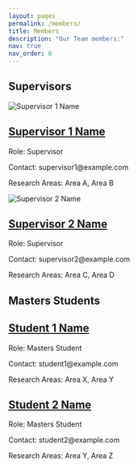 ```yaml
---
layout: pages
permalink: /members/
title: Members
description: "Our Team members:"
nav: true
nav_order: 0
---
```


<!-- Empty page content; the layout will handle the display -->

<!-- Supervisors section -->
## Supervisors

<div class="members-container">
  <div class="supervisors">
    <div class="member">
      <img src="supervisor1.jpg" alt="Supervisor 1 Name">
      <h2><a href="https://www.example.com/supervisor1">Supervisor 1 Name</a></h2>
      <p>Role: Supervisor</p>
      <p>Contact: supervisor1@example.com</p>
      <p>Research Areas: Area A, Area B</p>
    </div>
    <div class="member">
      <img src="supervisor2.jpg" alt="Supervisor 2 Name">
      <h2><a href="https://www.example.com/supervisor2">Supervisor 2 Name</a></h2>
      <p>Role: Supervisor</p>
      <p>Contact: supervisor2@example.com</p>
      <p>Research Areas: Area C, Area D</p>
    </div>
  </div>
</div>

<!-- Masters Students section -->
## Masters Students

<div class="members-container">
  <div class="students">
    <div class="member">
      <h2><a href="https://www.example.com/student1">Student 1 Name</a></h2>
      <p>Role: Masters Student</p>
      <p>Contact: student1@example.com</p>
      <p>Research Areas: Area X, Area Y</p>
    </div>
    <div class="member">
      <h2><a href="https://www.example.com/student2">Student 2 Name</a></h2>
      <p>Role: Masters Student</p>
      <p>Contact: student2@example.com</p>
      <p>Research Areas: Area Y, Area Z</p>
    </div>
    <!-- Add more students here -->
  </div>
</div>